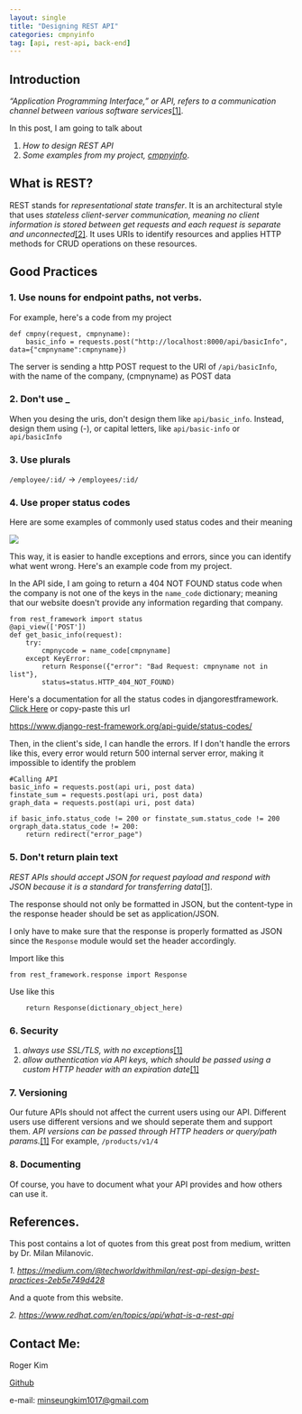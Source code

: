 ```yaml
---
layout: single
title: "Designing REST API"
categories: cmpnyinfo
tag: [api, rest-api, back-end]
---
```


## Introduction

_“Application Programming Interface,” or API, refers to a communication channel between various software services_[[1]](https://medium.com/@techworldwithmilan/rest-api-design-best-practices-2eb5e749d428).

In this post, I am going to talk about 
1. _How to design REST API_
2. _Some examples from my project, [cmpnyinfo](https://rogerkimjazzlover.github.io/cmpnyinfo/cmpnyinfo-the-api/)_.

## What is REST?

REST stands for _representational state transfer_. It is an architectural style that uses _stateless client-server communication, meaning no client information is stored between get requests and each request is separate and unconnected_[[2]](https://www.redhat.com/en/topics/api/what-is-a-rest-api). It uses URIs to identify resources and applies HTTP methods for CRUD operations on these resources.

## Good Practices

### 1. Use nouns for endpoint paths, not verbs.

For example, here's a code from my project
```
def cmpny(request, cmpnyname):
	basic_info = requests.post("http://localhost:8000/api/basicInfo", data={"cmpnyname":cmpnyname})
```

The server is sending a http POST request to the URI of ```/api/basicInfo```, with the name of the company, (cmpnyname) as POST data

### 2. Don't use _

When you desing the uris, don't design them like ```api/basic_info```. Instead, design them using (-), or capital letters, like ```api/basic-info``` or ```api/basicInfo```

### 3. Use plurals

```/employee/:id/``` -> ```/employees/:id/```

### 4. Use proper status codes

Here are some examples of commonly used status codes and their meaning

![](/assets/img/status_codes.png)

This way, it is easier to handle exceptions and errors, since you can identify what went wrong. Here's an example code from my project.

In the API side, I am going to return a 404 NOT FOUND status code when the company is not one of the keys in the ```name_code``` dictionary; meaning that our website doesn't provide any information regarding that company.
```
from rest_framework import status
@api_view(['POST'])
def get_basic_info(request):
    try:
        cmpnycode = name_code[cmpnyname]
    except KeyError:
        return Response({"error": "Bad Request: cmpnyname not in list"},    
        status=status.HTTP_404_NOT_FOUND)
```

Here's a documentation for all the status codes in djangorestframework. [Click Here](https://www.django-rest-framework.org/api-guide/status-codes/) or copy-paste this url

https://www.django-rest-framework.org/api-guide/status-codes/

Then, in the client's side, I can handle the errors. If I don't handle the errors like this, every error would return 500 internal server error, making it impossible to identify the problem

```
#Calling API
basic_info = requests.post(api uri, post data)
finstate_sum = requests.post(api uri, post data)
graph_data = requests.post(api uri, post data)

if basic_info.status_code != 200 or finstate_sum.status_code != 200 orgraph_data.status_code != 200:
    return redirect("error_page")
```

### 5. Don't return plain text

_REST APIs should accept JSON for request payload and respond with JSON because it is a standard for transferring data_[[1]](https://medium.com/@techworldwithmilan/rest-api-design-best-practices-2eb5e749d428).

The response should not only be formatted in JSON, but the content-type in the response header should be set as application/JSON.

I only have to make sure that the response is properly formatted as JSON since the ```Response``` module would set the header accordingly.

Import like this
```
from rest_framework.response import Response
```
Use like this
```
    return Response(dictionary_object_here)
```

### 6. Security

1. _always use SSL/TLS, with no exceptions_[[1]](https://medium.com/@techworldwithmilan/rest-api-design-best-practices-2eb5e749d428)
2. _allow authentication via API keys, which should be passed using a custom HTTP header with an expiration date_[[1]](https://medium.com/@techworldwithmilan/rest-api-design-best-practices-2eb5e749d428)

### 7. Versioning

Our future APIs should not affect the current users using our API. Different users use different versions and we should seperate them and support them. _API versions can be passed through HTTP headers or query/path params._[[1]](https://medium.com/@techworldwithmilan/rest-api-design-best-practices-2eb5e749d428) For example, ```/products/v1/4```

### 8. Documenting

Of course, you have to document what your API provides and how others can use it.

## References.

This post contains a lot of quotes from this great post from medium, written by Dr. Milan  Milanovic.

_1. https://medium.com/@techworldwithmilan/rest-api-design-best-practices-2eb5e749d428_

And a quote from this website.

_2. https://www.redhat.com/en/topics/api/what-is-a-rest-api_

## Contact Me:

Roger Kim

[Github](https://github.com/RogerKimJazzLover)

e-mail: <minseungkim1017@gmail.com> 
